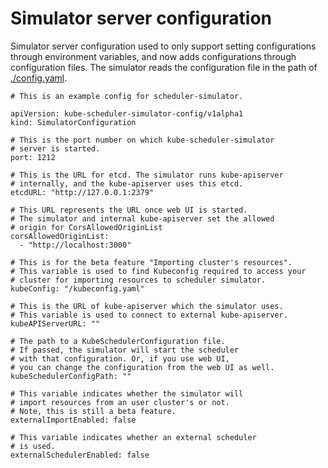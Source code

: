# Simulator server configuration

Simulator server configuration used to only support setting configurations 
through environment variables, and now adds configurations through configuration files. 
The simulator reads the configuration file in the path of [./config.yaml](./../config.yaml).

```
# This is an example config for scheduler-simulator.

apiVersion: kube-scheduler-simulator-config/v1alpha1
kind: SimulatorConfiguration

# This is the port number on which kube-scheduler-simulator
# server is started.
port: 1212

# This is the URL for etcd. The simulator runs kube-apiserver
# internally, and the kube-apiserver uses this etcd.
etcdURL: "http://127.0.0.1:2379"

# This URL represents the URL once web UI is started.
# The simulator and internal kube-apiserver set the allowed
# origin for CorsAllowedOriginList
corsAllowedOriginList:
  - "http://localhost:3000"

# This is for the beta feature "Importing cluster's resources".
# This variable is used to find Kubeconfig required to access your
# cluster for importing resources to scheduler simulator.
kubeConfig: "/kubeconfig.yaml"

# This is the URL of kube-apiserver which the simulator uses.
# This variable is used to connect to external kube-apiserver.
kubeAPIServerURL: ""

# The path to a KubeSchedulerConfiguration file.
# If passed, the simulator will start the scheduler
# with that configuration. Or, if you use web UI,
# you can change the configuration from the web UI as well.
kubeSchedulerConfigPath: ""

# This variable indicates whether the simulator will
# import resources from an user cluster's or not.
# Note, this is still a beta feature.
externalImportEnabled: false

# This variable indicates whether an external scheduler
# is used.
externalSchedulerEnabled: false
```
